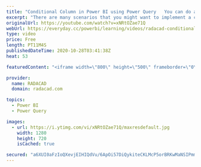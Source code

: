 ```yaml
---
title: "Conditional Column in Power BI using Power Query   You can do anything"
excerpt: "There are many scenarios that you might want to implement a conditional expression. When the conditional expression's logic is on a row-by-row basis, the best is doing it in Power Query rather than DAX (there are exceptions always), The Add Conditional Column in Power Query is a very helpful option,"
originalUrl: https://youtube.com/watch?v=xNRtOZae71Q
webUrl: https://everyday.cc/powerbi/learning/videos/radacad-conditional-column-in-power-bi-using-power-query-you-can-do-anything/
type: video
price: Free
length: PT11M4S
publishedDateTime: 2020-10-28T03:41:38Z
heat: 53

featuredContent: "<iframe width=\"800\" height=\"500\" frameborder=\"0\" src=\"https://www.youtube.com/embed/xNRtOZae71Q\" allow=\"accelerometer; autoplay; encrypted-media; gyroscope; picture-in-picture\" allowfullscreen></iframe>"

provider:
  name: RADACAD
  domain: radacad.com

topics:
  - Power BI
  - Power Query

images:
  - url: https://i.ytimg.com/vi/xNRtOZae71Q/maxresdefault.jpg
    width: 1280
    height: 720
    isCached: true

secured: "a6XUI0aFzIoQXevjEIHIQdVu/6ApOi57DiQykiteCKLMcP5orBRKwMaNSIPmmNm86qxqzbAnh9eHVGk6GP4Hw2Y8JY+cTOlPyE8whLxoc1L8GzjomJ/4WYTTHGY1qPgzbJfvV8ZJiARnVmi/zrBeSPiEZHY1VKngFLksAQO6UIqk0fodXZI9a2dId7v3ZtJTUwRzZuQ51n8EawtuhRW0NxFzukQRJA0qE6Zh62uXgXewW/CkcFZoWD0Y24Mw4m3U5HBld3nta2Wf5wiH3554HLNtrPf7uTlfheN9UqmMQS/meudU6njJ21tP/V0mBXLyYYqPXzWHU1e3MPgg4KVG1gADQfAJNpHwoUUpVMfflCJBjN5JZy/vO4EXLuk9HHLdvxu0IfZiSPmJkJUmQiRWqA8jPeJDNt5kmIgJBthK4MA=;U6ikSIEErmLnR6axUN4Fdg=="
---
```


